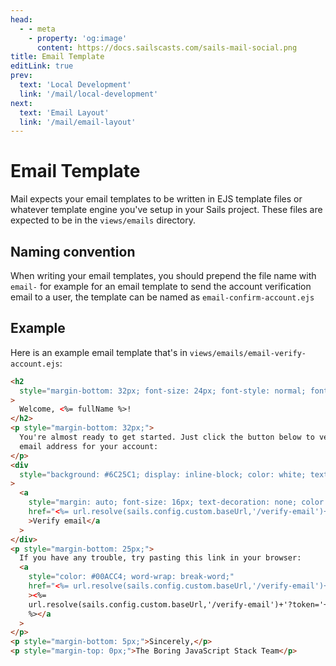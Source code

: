 ```yaml
---
head:
  - - meta
    - property: 'og:image'
      content: https://docs.sailscasts.com/sails-mail-social.png
title: Email Template
editLink: true
prev:
  text: 'Local Development'
  link: '/mail/local-development'
next:
  text: 'Email Layout'
  link: '/mail/email-layout'
---
```


# Email Template

Mail expects your email templates to be written in EJS template files or whatever template engine you've setup in your Sails project. These files are expected to be in the `views/emails` directory.

## Naming convention

When writing your email templates, you should prepend the file name with `email-` for example for an email template to send the account verification email to a user, the template can be named as `email-confirm-account.ejs`

## Example

Here is an example email template that's in `views/emails/email-verify-account.ejs`:

```html
<h2
  style="margin-bottom: 32px; font-size: 24px; font-style: normal; font-weight: 700; line-height: 33px; letter-spacing: 0em; text-align: left;"
>
  Welcome, <%= fullName %>!
</h2>
<p style="margin-bottom: 32px;">
  You're almost ready to get started. Just click the button below to verify the
  email address for your account:
</p>
<div
  style="background: #6C25C1; display: inline-block; color: white; text-decoration: none; border-radius: 4px; text-align: center; width: 151px; padding: 8px 16px 8px 16px"
>
  <a
    style="margin: auto; font-size: 16px; text-decoration: none; color: white; line-height: 22px;"
    href="<%= url.resolve(sails.config.custom.baseUrl,'/verify-email')+'?token='+encodeURIComponent(token) %>"
    >Verify email</a
  >
</div>
<p style="margin-bottom: 25px;">
  If you have any trouble, try pasting this link in your browser:
  <a
    style="color: #00ACC4; word-wrap: break-word;"
    href="<%= url.resolve(sails.config.custom.baseUrl,'/verify-email')+'?token='+encodeURIComponent(token) %>"
    ><%=
    url.resolve(sails.config.custom.baseUrl,'/verify-email')+'?token='+encodeURIComponent(token)
    %></a
  >
</p>
<p style="margin-bottom: 5px;">Sincerely,</p>
<p style="margin-top: 0px;">The Boring JavaScript Stack Team</p>
```
